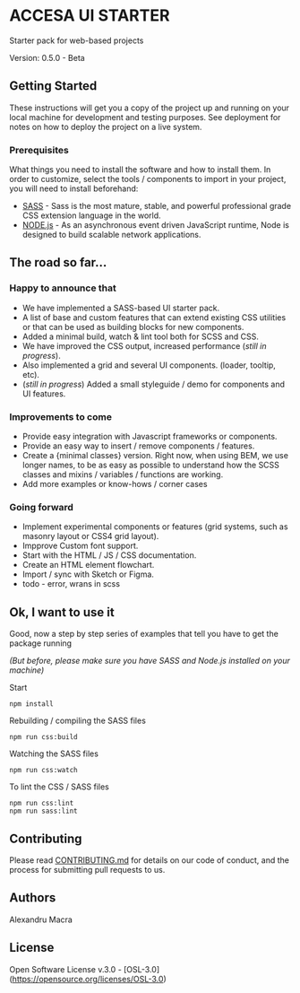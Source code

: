 # ACCESA UI STARTER

Starter pack for web-based projects

Version: 0.5.0 - Beta

## Getting Started

These instructions will get you a copy of the project up and running on your local machine for development and testing purposes. See deployment for notes on how to deploy the project on a live system.

### Prerequisites

What things you need to install the software and how to install them.
In order to customize, select the tools / components to import in your project, you will need to install beforehand:

* [SASS](https://sass-lang.com) - Sass is the most mature, stable, and powerful professional grade CSS extension language in the world.
* [NODE.js](https://nodejs.org) - As an asynchronous event driven JavaScript runtime, Node is designed to build scalable network applications.

## The road so far...

### Happy to announce that
  * We have implemented a SASS-based UI starter pack.
  * A list of base and custom features that can extend existing CSS utilities or that can be used as building blocks for new components.
  * Added a minimal build, watch & lint tool both for SCSS and CSS.
  * We have improved the CSS output, increased performance (*still in progress*).
  * Also implemented a grid and several UI components. (loader, tooltip, etc).
  * (*still in progress*) Added a small styleguide / demo for components and UI features.

### Improvements to come
  * Provide easy integration with Javascript frameworks or components.
  * Provide an easy way to insert / remove components / features.
  * Create a {minimal classes} version. Right now, when using BEM, we use longer names, to be as easy as possible to understand how the SCSS classes and mixins / variables / functions are working.
  * Add more examples or know-hows / corner cases

### Going forward
  * Implement experimental components or features (grid systems, such as masonry layout or CSS4 grid layout).
  * Impprove Custom font support.
  * Start with the HTML / JS / CSS documentation.
  * Create an HTML element flowchart.
  * Import / sync with Sketch or Figma.
  * todo - error, wrans in scss

## Ok, I want to use it

Good, now a step by step series of examples that tell you have to get the package running

*(But before, please make sure you have SASS and Node.js installed on your machine)*

Start
```
npm install
```

Rebuilding / compiling the SASS files
```
npm run css:build
```

Watching the SASS files
```
npm run css:watch
```

To lint the CSS / SASS files
```
npm run css:lint
npm run sass:lint
```

## Contributing

Please read [CONTRIBUTING.md](https://github.com/alexandrumacra/accesa-ui-starter/blob/master/CONTRIBUTING.md) for details on our code of conduct, and the process for submitting pull requests to us.

## Authors

Alexandru Macra

## License

Open Software License v.3.0 - [OSL-3.0] (https://opensource.org/licenses/OSL-3.0)
